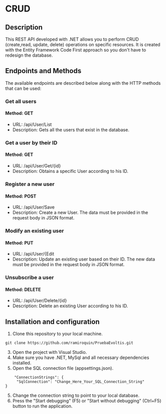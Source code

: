 # CRUD
## Description
This REST API developed with .NET allows you to perform CRUD (create,read, update, delete) operations on specific resources. It is created with the Entity Framework Code First approach so you don't have to redesign the database.

## Endpoints and Methods
The available endpoints are described below along with the HTTP methods that can be used:

### Get all users
#### Method: GET
- URL: /api/User/List
- Description: Gets all the users that exist in the database.
### Get a user by their ID
#### Method: GET
- URL: /api/User/Get/{id}
- Description: Obtains a specific User according to his ID.
### Register a new user
#### Method: POST
- URL: /api/User/Save
- Description: Create a new User. The data must be provided in the request body in JSON format.
### Modify an existing user
#### Method: PUT
- URL: /api/User/{Edit
- Description: Update an existing user based on their ID. The new data must be provided in the request body in JSON format.
### Unsubscribe a user
#### Method: DELETE
- URL: /api/User/Delete/{id}
- Description: Delete an existing User according to his ID.
## Installation and configuration
1. Clone this repository to your local machine.
```
git clone https://github.com/ramiroquin/PruebaEvoltis.git
```
3. Open the project with Visual Studio.
4. Make sure you have .NET, MySql and all necessary dependencies installed.
5. Open the SQL connection file (appsettings.json).
```
    "ConnectionStrings": {
     "SqlConnection": "Change_Here_Your_SQL_Connection_String"
}
```
5. Change the connection string to point to your local database.
6. Press the "Start debugging" (F5) or "Start without debugging" (Ctrl+F5) button to run the application.
